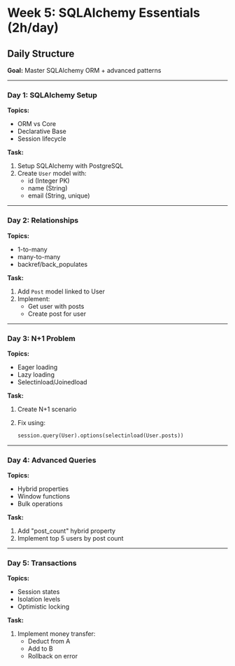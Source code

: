 # Week 5: SQLAlchemy Essentials (2h/day)

## Daily Structure

**Goal:** Master SQLAlchemy ORM + advanced patterns

---

### Day 1: SQLAlchemy Setup

**Topics:**

- ORM vs Core
- Declarative Base
- Session lifecycle

**Task:**

1. Setup SQLAlchemy with PostgreSQL
2. Create `User` model with:
   - id (Integer PK)
   - name (String)
   - email (String, unique)

---

### Day 2: Relationships

**Topics:**

- 1-to-many
- many-to-many
- backref/back_populates

**Task:**

1. Add `Post` model linked to User
2. Implement:
   - Get user with posts
   - Create post for user

---

### Day 3: N+1 Problem

**Topics:**

- Eager loading
- Lazy loading
- Selectinload/Joinedload

**Task:**

1. Create N+1 scenario
2. Fix using:
   
   ```python
   session.query(User).options(selectinload(User.posts))
   ```

---

### Day 4: Advanced Queries

**Topics:**

- Hybrid properties
- Window functions
- Bulk operations

**Task:**

1. Add "post_count" hybrid property
2. Implement top 5 users by post count

---

### Day 5: Transactions

**Topics:**

- Session states
- Isolation levels
- Optimistic locking

**Task:**

1. Implement money transfer:
   - Deduct from A
   - Add to B
   - Rollback on error
